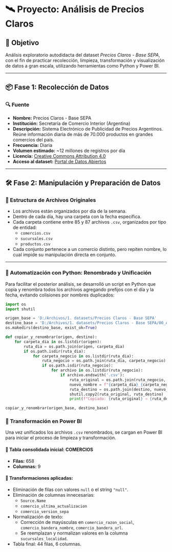 # 🛰️ Proyecto: Análisis de Precios Claros

## 📌 Objetivo
Análisis exploratorio autodidacta del dataset *Precios Claros - Base SEPA*, con el fin de practicar recolección, limpieza, transformación y visualización de datos a gran escala, utilizando herramientas como Python y Power BI.

---

## 📦 Fase 1: Recolección de Datos

### 🔍 Fuente
- **Nombre:** Precios Claros - Base SEPA  
- **Institución:** Secretaría de Comercio Interior (Argentina)  
- **Descripción:** Sistema Electrónico de Publicidad de Precios Argentinos. Reúne información diaria de más de 70.000 productos en grandes comercios del país.  
- **Frecuencia:** Diaria  
- **Volumen estimado:** ~12 millones de registros por día  
- **Licencia:** [Creative Commons Attribution 4.0](https://creativecommons.org/licenses/by/4.0/)  
- **Acceso al dataset:** [Portal de Datos Abiertos](https://datos.produccion.gob.ar/dataset/sepa-precios)

---

## 🛠️ Fase 2: Manipulación y Preparación de Datos

### 📂 Estructura de Archivos Originales
- Los archivos están organizados por día de la semana.
- Dentro de cada día, hay una carpeta con la fecha específica.
- Cada carpeta contiene entre 85 y 87 archivos `.csv`, organizados por tipo de entidad:
  - `comercios.csv`
  - `sucursales.csv`
  - `productos.csv`
- Cada conjunto pertenece a un comercio distinto, pero repiten nombre, lo cual impide su manipulación directa en conjunto.

---

### 🧮 Automatización con Python: Renombrado y Unificación

Para facilitar el posterior análisis, se desarrolló un script en Python que copia y renombra todos los archivos agregando prefijos con el día y la fecha, evitando colisiones por nombres duplicados:

```python
import os
import shutil

origen_base = 'D:/Archivos/1. datasets/Precios Claros - Base SEPA'
destino_base = 'D:/Archivos/1. datasets/Precios Claros - Base SEPA/00_ArchivosRenombradosUnificados'
os.makedirs(destino_base, exist_ok=True)

def copiar_y_renombrar(origen, destino):
    for carpeta_dia in os.listdir(origen):
        ruta_dia = os.path.join(origen, carpeta_dia)
        if os.path.isdir(ruta_dia):
            for carpeta_negocio in os.listdir(ruta_dia):
                ruta_negocio = os.path.join(ruta_dia, carpeta_negocio)
                if os.path.isdir(ruta_negocio):
                    for archivo in os.listdir(ruta_negocio):
                        if archivo.endswith('.csv'):
                            ruta_original = os.path.join(ruta_negocio, archivo)
                            nuevo_nombre = f"{carpeta_dia}_{carpeta_negocio}_{archivo}"
                            ruta_destino = os.path.join(destino, nuevo_nombre)
                            shutil.copy2(ruta_original, ruta_destino)
                            print(f"Copiado: {ruta_original} → {ruta_destino}")

copiar_y_renombrar(origen_base, destino_base)
```
### 🔄 Transformación en Power BI

Una vez unificados los archivos `.csv` renombrados, se cargan en Power BI para iniciar el proceso de limpieza y transformación.

#### 🧹 Tabla consolidada inicial: COMERCIOS
- **Filas:** 658  
- **Columnas:** 9

#### 🔧 Transformaciones aplicadas:
- Eliminación de filas con valores `null` o el string `"null"`.
- Eliminación de columnas innecesarias:
  - `Source.Name`
  - `comercio_ultima_actualizacion`
  - `comercio_version_sepa`
- Normalización de texto:
  - Corrección de mayúsculas en `comercio_razon_social`, `comercio_bandera_nombre`, `comercio_bandera_url`.
  - Se reemplazan y normalizan valores en la columna `sucursales_localidad`.
- Tabla final: 44 filas, 6 columnas.

